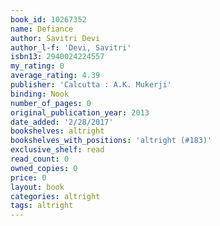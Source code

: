 ```yaml
---
book_id: 10267352
name: Defiance
author: Savitri Devi
author_l-f: 'Devi, Savitri'
isbn13: 2940024224557
my_rating: 0
average_rating: 4.39
publisher: 'Calcutta : A.K. Mukerji'
binding: Nook
number_of_pages: 0
original_publication_year: 2013
date_added: '2/28/2017'
bookshelves: altright
bookshelves_with_positions: 'altright (#183)'
exclusive_shelf: read
read_count: 0
owned_copies: 0
price: 0
layout: book
categories: altright
tags: altright
---
```

